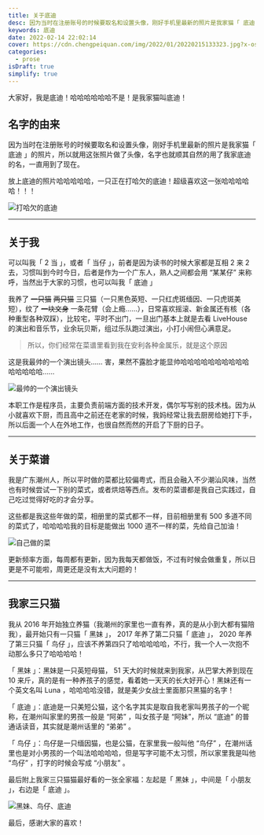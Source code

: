 ```yaml
---
title: 关于底迪
desc: 因为当时在注册账号的时候要取名和设置头像，刚好手机里最新的照片是我家猫「 底迪 」的照片，所以就用这张照片做了头像，名字也就顺其自然的用了我家底迪的名，一直用到了现在。
keywords: 底迪
date: 2022-02-14 22:02:14
cover: https://cdn.chengpeiquan.com/img/2022/01/20220215133323.jpg?x-oss-process=image/interlace,1
categories:
  - prose
isDraft: true
simplify: true
---
```


大家好，我是底迪！哈哈哈哈哈哈不是！是我家猫叫底迪！

## 名字的由来

因为当时在注册账号的时候要取名和设置头像，刚好手机里最新的照片是我家猫「 底迪 」的照片，所以就用这张照片做了头像，名字也就顺其自然的用了我家底迪的名，一直用到了现在。

放上底迪的照片哈哈哈哈哈，一只正在打哈欠的底迪！超级喜欢这一张哈哈哈哈哈！！！

![打哈欠的底迪](https://cdn.chengpeiquan.com/img/2022/02/20220219160424.jpg?x-oss-process=image/interlace,1)

---

## 关于我

可以叫我「 2 当 」，或者「 当仔 」，前者是因为读书的时候大家都是互相 2 来 2 去，习惯叫到今时今日，后者是作为一个广东人，熟人之间都会用 “某某仔” 来称呼，当然出于大家的习惯，也可以叫我「 底迪 」

我养了 ~~一只猫~~ ~~两只猫~~ 三只猫（一只黑色英短、一只红虎斑缅因、一只虎斑美短），纹了 ~~一块文身~~ 一条花臂（会上瘾……），日常喜欢摇滚、新金属还有核（各种重型各种双踩），比较宅，平时不出门，一旦出门基本上就是去看 LiveHouse 的演出和音乐节，业余玩贝斯，组过乐队跑过演出，小打小闹但心满意足。

> 所以，你们经常在菜谱里看到我在安利各种金属乐，就是这个原因

这是我最帅的一个演出镜头…… 害，果然不露脸才能显帅哈哈哈哈哈哈哈哈哈哈哈哈哈哈哈……

![最帅的一个演出镜头](https://cdn.chengpeiquan.com/img/2021/02/20210218205909.jpg?x-oss-process=image/interlace,1)

本职工作是程序员，主要负责前端方面的技术开发，偶尔写写别的技术栈。因为从小就喜欢下厨，而且高中之前还在老家的时候，我妈经常让我去厨房给她打下手，所以后面一个人在外地工作，也很自然而然的开启了下厨的日子。

---

## 关于菜谱

我是广东潮州人，所以平时做的菜都比较偏粤式，而且会融入不少潮汕风味，当然也有时候尝试一下别的菜式，或者烘焙等西点。发布的菜谱都是我自己实践过，自己吃过觉得好吃的才会分享。

这些都是我这些年做的菜，相册里的菜式都不一样，目前相册里有 500 多道不同的菜式了，哈哈哈哈我的目标是能做出 1000 道不一样的菜，先给自己加油！

![自己做的菜](https://cdn.chengpeiquan.com/img/2021/02/20210218210634.jpg?x-oss-process=image/interlace,1)

更新频率方面，每周都有更新，因为我每天都做饭，不过有时候会做重复，所以日更是不可能啦，周更还是没有太大问题的！

---

## 我家三只猫

我从 2016 年开始独立养猫（我潮州的家里也一直有养，真的是从小到大都有猫陪我），最开始只有一只猫「 黑妹 」， 2017 年养了第二只猫「 底迪 」， 2020 年养了第三只猫「 鸟仔 」，应该不养第四只了哈哈哈哈哈，不行，我一个人一次抱不动那么多只了哈哈哈哈！

「 黑妹 」：黑妹是一只英短母猫， 51 天大的时候就来到我家，从巴掌大养到现在 10 来斤，真的是有一种养孩子的感觉，看着她一天天的长大好开心！黑妹还有一个英文名叫 Luna ，哈哈哈哈没错，就是美少女战士里面那只黑猫的名字！

「 底迪 」：底迪是一只美短公猫，这个名字其实是取自我老家叫男孩子的一个昵称，在潮州叫家里的男孩一般是 “阿弟” ，叫女孩子是 “阿妹”，所以 “底迪” 的普通话读音，其实就是潮州话里的 “弟弟” 。

「 鸟仔 」：鸟仔是一只缅因猫，也是公猫，在家里我一般叫他 “鸟仔” ，在潮州话里也是对小男孩的一个叫法哈哈哈哈，但是写字可能不太习惯，所以家里我是叫他 “鸟仔” ，打字的时候会写成 “小朋友” 。

最后附上我家三只猫猫最好看的一张全家福：左起是「 黑妹 」，中间是「 小朋友 」，右边是「 底迪 」。

![黑妹、鸟仔、底迪](https://cdn.chengpeiquan.com/img/2021/02/20210218211229.jpg?x-oss-process=image/interlace,1)

最后，感谢大家的喜欢！
